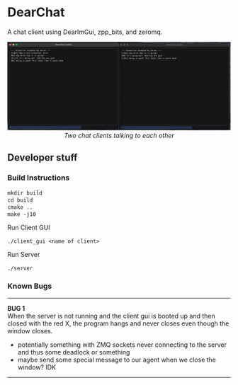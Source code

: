 # DearChat
A chat client using DearImGui, zpp_bits, and zeromq.

<p align="center">
    <img src="media/demo.jpg" alt="demo">
    <i>Two chat clients talking to each other</i>
</p>


## Developer stuff

### Build Instructions
```
mkdir build
cd build
cmake ..
make -j10
```

Run Client GUI
```
./client_gui <name of client>
```

Run Server
```
./server
```

### Known Bugs
---
<b>BUG 1</b><br>
When the server is not running and the client gui is booted up and then closed with the red X, the program hangs and never closes even though the window closes.

- potentially something with ZMQ sockets never connecting to the server and thus some deadlock or something
- maybe send some special message to our agent when we close the window? IDK
---